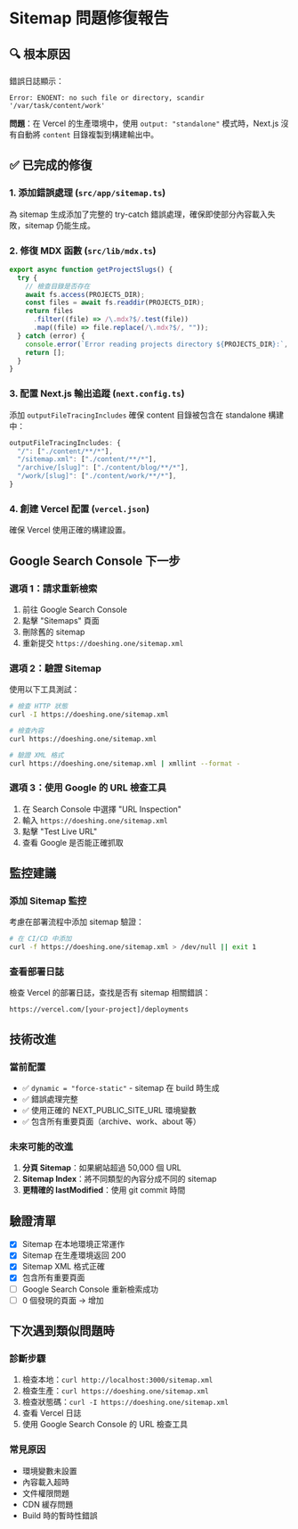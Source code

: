 # Sitemap 問題修復報告

## 🔍 根本原因

錯誤日誌顯示：
```
Error: ENOENT: no such file or directory, scandir '/var/task/content/work'
```

**問題**：在 Vercel 的生產環境中，使用 `output: "standalone"` 模式時，Next.js 沒有自動將 `content` 目錄複製到構建輸出中。

## ✅ 已完成的修復

### 1. 添加錯誤處理 (`src/app/sitemap.ts`)
為 sitemap 生成添加了完整的 try-catch 錯誤處理，確保即使部分內容載入失敗，sitemap 仍能生成。

### 2. 修復 MDX 函數 (`src/lib/mdx.ts`)
```typescript
export async function getProjectSlugs() {
  try {
    // 檢查目錄是否存在
    await fs.access(PROJECTS_DIR);
    const files = await fs.readdir(PROJECTS_DIR);
    return files
      .filter((file) => /\.mdx?$/.test(file))
      .map((file) => file.replace(/\.mdx?$/, ""));
  } catch (error) {
    console.error(`Error reading projects directory ${PROJECTS_DIR}:`, error);
    return [];
  }
}
```

### 3. 配置 Next.js 輸出追蹤 (`next.config.ts`)
添加 `outputFileTracingIncludes` 確保 content 目錄被包含在 standalone 構建中：
```typescript
outputFileTracingIncludes: {
  "/": ["./content/**/*"],
  "/sitemap.xml": ["./content/**/*"],
  "/archive/[slug]": ["./content/blog/**/*"],
  "/work/[slug]": ["./content/work/**/*"],
}
```

### 4. 創建 Vercel 配置 (`vercel.json`)
確保 Vercel 使用正確的構建設置。

## Google Search Console 下一步

### 選項 1：請求重新檢索
1. 前往 Google Search Console
2. 點擊 "Sitemaps" 頁面
3. 刪除舊的 sitemap
4. 重新提交 `https://doeshing.one/sitemap.xml`

### 選項 2：驗證 Sitemap
使用以下工具測試：
```bash
# 檢查 HTTP 狀態
curl -I https://doeshing.one/sitemap.xml

# 檢查內容
curl https://doeshing.one/sitemap.xml

# 驗證 XML 格式
curl https://doeshing.one/sitemap.xml | xmllint --format -
```

### 選項 3：使用 Google 的 URL 檢查工具
1. 在 Search Console 中選擇 "URL Inspection"
2. 輸入 `https://doeshing.one/sitemap.xml`
3. 點擊 "Test Live URL"
4. 查看 Google 是否能正確抓取

## 監控建議

### 添加 Sitemap 監控
考慮在部署流程中添加 sitemap 驗證：

```bash
# 在 CI/CD 中添加
curl -f https://doeshing.one/sitemap.xml > /dev/null || exit 1
```

### 查看部署日誌
檢查 Vercel 的部署日誌，查找是否有 sitemap 相關錯誤：
```
https://vercel.com/[your-project]/deployments
```

## 技術改進

### 當前配置
- ✅ `dynamic = "force-static"` - sitemap 在 build 時生成
- ✅ 錯誤處理完整
- ✅ 使用正確的 NEXT_PUBLIC_SITE_URL 環境變數
- ✅ 包含所有重要頁面（archive、work、about 等）

### 未來可能的改進
1. **分頁 Sitemap**：如果網站超過 50,000 個 URL
2. **Sitemap Index**：將不同類型的內容分成不同的 sitemap
3. **更精確的 lastModified**：使用 git commit 時間

## 驗證清單
- [x] Sitemap 在本地環境正常運作
- [x] Sitemap 在生產環境返回 200
- [x] Sitemap XML 格式正確
- [x] 包含所有重要頁面
- [ ] Google Search Console 重新檢索成功
- [ ] 0 個發現的頁面 -> 增加

## 下次遇到類似問題時

### 診斷步驟
1. 檢查本地：`curl http://localhost:3000/sitemap.xml`
2. 檢查生產：`curl https://doeshing.one/sitemap.xml`
3. 檢查狀態碼：`curl -I https://doeshing.one/sitemap.xml`
4. 查看 Vercel 日誌
5. 使用 Google Search Console 的 URL 檢查工具

### 常見原因
- 環境變數未設置
- 內容載入超時
- 文件權限問題
- CDN 緩存問題
- Build 時的暫時性錯誤
